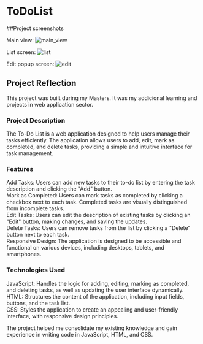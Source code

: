 # ToDoList
##Project screenshots

Main view:
![main_view](https://github.com/user-attachments/assets/b6f41972-97a8-449e-bfa6-00e181c523b5)

List screen:
![list](https://github.com/user-attachments/assets/000b953e-2216-40f0-81c0-2275b4e0d6b6)

Edit popup screen:
![edit](https://github.com/user-attachments/assets/6f23c19b-77c2-4911-8a42-551351f4c820)




## Project Reflection

This project was built during my Masters. It was my addicional learning and projects in web application sector.


### Project Description
The To-Do List is a web application designed to help users manage their tasks efficiently. The application allows users to add, edit, mark as completed, and delete tasks, providing a simple and intuitive interface for task management.


### Features
Add Tasks: Users can add new tasks to their to-do list by entering the task description and clicking the "Add" button.  
Mark as Completed: Users can mark tasks as completed by clicking a checkbox next to each task. Completed tasks are visually distinguished from incomplete tasks.  
Edit Tasks: Users can edit the description of existing tasks by clicking an "Edit" button, making changes, and saving the updates.  
Delete Tasks: Users can remove tasks from the list by clicking a "Delete" button next to each task.  
Responsive Design: The application is designed to be accessible and functional on various devices, including desktops, tablets, and smartphones.  


### Technologies Used
JavaScript: Handles the logic for adding, editing, marking as completed, and deleting tasks, as well as updating the user interface dynamically.  
HTML: Structures the content of the application, including input fields, buttons, and the task list.  
CSS: Styles the application to create an appealing and user-friendly interface, with responsive design principles.  


The project helped me consolidate my existing knowledge and gain experience in writing code in JavaScript, HTML, and CSS. 

